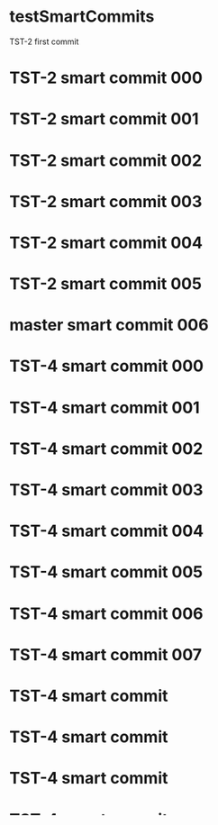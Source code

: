 # testSmartCommits

TST-2 first commit

# TST-2 smart commit 000
# TST-2 smart commit 001
# TST-2 smart commit 002
# TST-2 smart commit 003
# TST-2 smart commit 004
# TST-2 smart commit 005
# master smart commit 006

# TST-4 smart commit 000
# TST-4 smart commit 001
# TST-4 smart commit 002
# TST-4 smart commit 003
# TST-4 smart commit 004
# TST-4 smart commit 005
# TST-4 smart commit 006
# TST-4 smart commit 007
# TST-4 smart commit 008
# TST-4 smart commit 009

# TST-4 smart commit 010
# TST-4 smart commit 011

# TST-4 smart commit 012
# TST-4 smart commit 013
# TST-4 smart commit 014
# TST-4 smart commit 015
# TST-4 smart commit 016
# TST-4 smart commit 017
# TST-4 smart commit 018

# TST-4 smart commit 019
# TST-4 smart commit 020


# TST-3 smart commit 006


